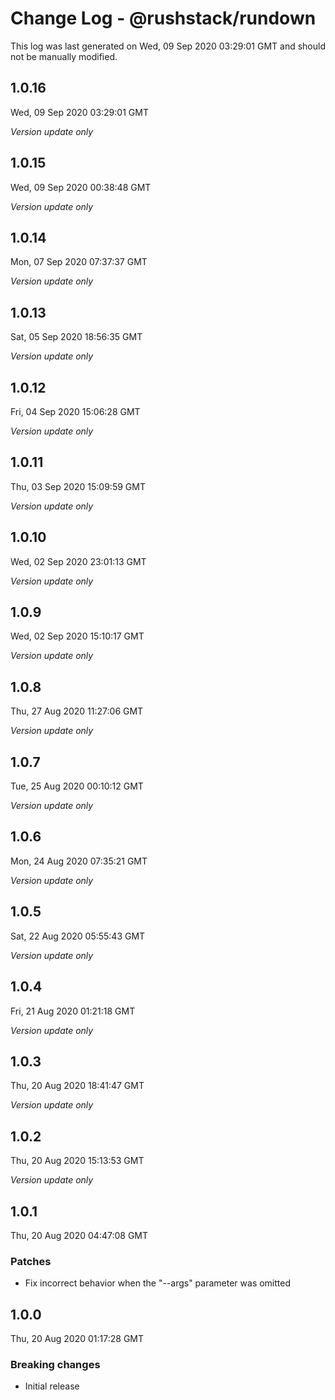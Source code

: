 # Change Log - @rushstack/rundown

This log was last generated on Wed, 09 Sep 2020 03:29:01 GMT and should not be manually modified.

## 1.0.16
Wed, 09 Sep 2020 03:29:01 GMT

*Version update only*

## 1.0.15
Wed, 09 Sep 2020 00:38:48 GMT

*Version update only*

## 1.0.14
Mon, 07 Sep 2020 07:37:37 GMT

*Version update only*

## 1.0.13
Sat, 05 Sep 2020 18:56:35 GMT

*Version update only*

## 1.0.12
Fri, 04 Sep 2020 15:06:28 GMT

*Version update only*

## 1.0.11
Thu, 03 Sep 2020 15:09:59 GMT

*Version update only*

## 1.0.10
Wed, 02 Sep 2020 23:01:13 GMT

*Version update only*

## 1.0.9
Wed, 02 Sep 2020 15:10:17 GMT

*Version update only*

## 1.0.8
Thu, 27 Aug 2020 11:27:06 GMT

*Version update only*

## 1.0.7
Tue, 25 Aug 2020 00:10:12 GMT

*Version update only*

## 1.0.6
Mon, 24 Aug 2020 07:35:21 GMT

*Version update only*

## 1.0.5
Sat, 22 Aug 2020 05:55:43 GMT

*Version update only*

## 1.0.4
Fri, 21 Aug 2020 01:21:18 GMT

*Version update only*

## 1.0.3
Thu, 20 Aug 2020 18:41:47 GMT

*Version update only*

## 1.0.2
Thu, 20 Aug 2020 15:13:53 GMT

*Version update only*

## 1.0.1
Thu, 20 Aug 2020 04:47:08 GMT

### Patches

- Fix incorrect behavior when the "--args" parameter was omitted

## 1.0.0
Thu, 20 Aug 2020 01:17:28 GMT

### Breaking changes

- Initial release

